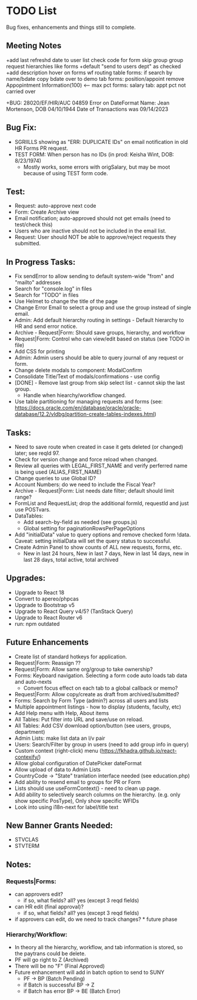 # TODO List
Bug fixes, enhancements and things still to complete.

## Meeting Notes
+add last refreshd date to user list
check code for form skip group
group request hierarchies like forms
+default "send to users dept" as checked
+add description hover on forms wf routing table
forms: if search by name/bdate copy bdate over to demo tab
forms: position/appoint remove Appopintment Information(100) <-- max pct
forms: salary tab: appt pct not carried over

+BUG:
28020/EF/HIR/AUC
04859
Error on DateFormat
Name:  Jean Mortenson, DOB 04/10/1944
Date of Transactions was 09/14/2023


## Bug Fix:
  * SGRIILLS showing as "ERR: DUPLICATE IDs" on email notification in old HR Forms PR request.
  * TEST FORM: When person has no IDs (in prod: Keisha Wint, DOB: 8/23/1974)
    - Mostly works, some errors with origSalary, but may be moot because of using TEST form code.

## Test:
  * Request: auto-approve next code
  * Form: Create Archive view
  * Email notification; auto-approved should not get emails (need to test/check this)
  * Users who are inactive should not be included in the email list.
  * Request: User should NOT be able to approve/reject requests they submitted.

## In Progress Tasks:
  * Fix sendError to allow sending to default system-wide "from" and "mailto" addresses
  * Search for "console.log" in files
  * Search for "TODO" in files
  * Use Helmet to change the title of the page
  * Change Error Email to select a group and use the group instead of single email.
  * Admin: Add default hierarchy routing in settings - Default hierarchy to HR and send error notice.
  * Archive - Request|Form: Should save groups, hierarchy, and workflow
  * Request|Form: Control who can view/edit based on status (see TODO in file)
  * Add CSS for printing
  * Admin: Admin users should be able to query journal of any request or form.
  * Change delete modals to component: ModalConfirm
  * Consolidate Title/Text of modals/confirmations - use config
  * [DONE] - Remove last group from skip select list - cannot skip the last group.
    - Handle when hiearchy/workflow changed.
  * Use table partitioning for managing requests and forms (see: https://docs.oracle.com/en/database/oracle/oracle-database/12.2/vldbg/partition-create-tables-indexes.html)
  
## Tasks: 
  * Need to save route when created in case it gets deleted (or changed) later; see reqId 97.
  * Check for version change and force reload when changed.
  * Review all queries with LEGAL_FIRST_NAME and verify perferred name is being used (ALIAS_FIRST_NAME)
  * Change queries to use Global ID?
  * Account Numbers: do we need to include the Fiscal Year?
  * Archive - Request|Form: List needs date filter; default should limit range?
  * FormList and RequestList; drop the additional formId, requestId and just use POSTvars.
  * DataTables:
    - Add search-by-field as needed (see groups.js)
    - Global setting for paginationRowsPerPageOptions
  * Add "initialData" value to query options and remove checked form !data. Caveat: setting initialData will set the query status to successful.
  * Create Admin Panel to show counts of ALL new requests, forms, etc.
    * New in last 24 hours, New in last 7 days, New in last 14 days, new in last 28 days, total active, total archived

## Upgrades:
  * Upgrade to React 18
  * Convert to apereo/phpcas
  * Upgrade to Bootstrap v5
  * Upgrade to React Query v4/5? (TanStack Query)
  * Upgrade to React Router v6
  * run: npm outdated

## Future Enhancements
  * Create list of standard hotkeys for application.
  * Request|Form: Reassign ??
  * Request|Form: Allow same org/group to take ownership?
  * Forms: Keyboard navigation.  Selecting a form code auto loads tab data and auto-nexts
    - Convert focus effect on each tab to a global callback or memo?
  * Request|Form: Allow copy/create as draft from archived/submitted?
  * Forms: Search by Form Type (admin?) across all users and lists
  * Multiple appointment listings - how to display (students, faculty, etc)
  * Add Help menu with Help, About items
  * All Tables: Put filter into URL and save/use on reload.
  * All Tables: Add CSV download option/button (see users, groups, department)
  * Admin Lists: make list data an l/v pair
  * Users: Search/Filter by group in users (need to add group info in query)
  * Custom context (right-click) menu (https://fkhadra.github.io/react-contexify/)
  * Allow global configuration of DatePicker dateFormat
  * Allow upload of data to Admin Lists
  * CountryCode -> "State" tranlation interface needed (see education.php)
  * Add ability to resend email to groups for PR or Form
  * Lists should use useFormContext() - need to clean up page.
  * Add ability to selectively search columns on the hierarchy. (e.g. only show specific PosType), Only show specific WFIDs
  * Look into using i18n-next for label/title text

## New Banner Grants Needed:
  * STVCLAS
  * STVTERM

## Notes:
### Requests|Forms: 
  * can approvers edit?
    * if so, what fields? all? yes (except 3 reqd fields)
  * can HR edit (final approval)?
    * if so, what fields? all? yes (except 3 reqd fields)
  * if approvers can edit, do we need to track changes?
        * future phase

### Hierarchy/Workflow: 
  * In theory all the hierarchy, workflow, and tab information is stored, so the paytrans could be delete.
  * PF will go right to Z (Archived)
  * There will be no "F" (Final Approved)
  * Future enhancement will add in batch option to send to SUNY
    * PF -> BP (Batch Pending)
    * if Batch is successful BP -> Z
    * if Batch has error BP -> BE (Batch Error)
